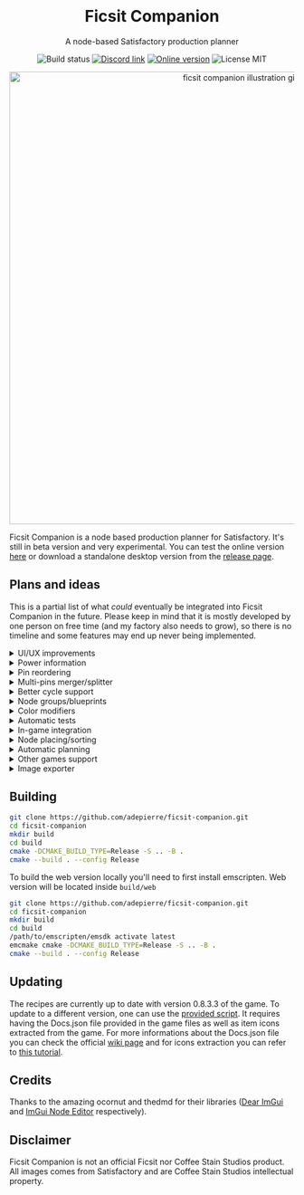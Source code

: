 <h1 align="center" style="margin-top: 0px;">Ficsit Companion</h1>

<p align="center">A node-based Satisfactory production planner</p>

<div align="center">
    <img src="https://github.com/adepierre/ficsit-companion/actions/workflows/build.yaml/badge.svg" alt="Build status">
    <a href="https://discord.gg/JntZTZehQB" target="_blank"><img src="https://badgen.net/badge/icon/Discord?icon=discord&label" alt="Discord link"></a>
    <a href="https://adepierre.github.io/ficsit-companion/" target="_blank"><img src="https://badgen.net/badge/%F0%9F%8C%90/Online%20version/blue" alt="Online version"></a>
    <img src="https://badgen.net/badge/license/MIT/orange" alt="License MIT">
</div>

<p align="center" style="margin-bottom: 0px !important;">
  <img width="800" src="https://github.com/user-attachments/assets/8ff8ac2e-513b-4cf1-b10a-b65937dc81ce" alt="ficsit companion illustration gif" align="center">
</p>

Ficsit Companion is a node based production planner for Satisfactory. It's still in beta version and very experimental. You can test the online version [here](https://adepierre.github.io/ficsit-companion/) or download a standalone desktop version from the [release page](https://github.com/adepierre/ficsit-companion/releases/latest).

## Plans and ideas

This is a partial list of what *could* eventually be integrated into Ficsit Companion in the future. Please keep in mind that it is mostly developed by one person on free time (and my factory also needs to grow), so there is no timeline and some features may end up never being implemented.

<details>
<summary>UI/UX improvements</summary>

Usually, I tend to favor functionnality before look (please don't judge my shoebox factories). As a consequence the UI and web version are currently not very pretty and lots of thing could be improved visually for a better experience.
</details>

<details>
<summary>Power information</summary>

Adding power information to the left pannel is not as simple as that. The first issue is the Particle Accelerator (and potentially other new buildings coming in future updates), that has varying power requirements based on time and recipes used. The other thing to think about is overclocking: assuming you need 2.4 Constructors, you can either build
- 1 Constructor overclocked to 240%, for a total of 12.73 MW
- 3 Constructors, one of them being underclocked to 40%, for a total of 9.19 MW
- 3 Constructors, all underclocked to 80%, for a total of 8.93 MW
- 6 Constructors, all underclocked to 40% (for example if you plan to upgrade once you get higher tier belts), for a total of 7.15 MW

In this case, it is not clear which option should be displayed in the production summary. I'd say both options 2 and 3 could be interesting to have, but would like to hear feedback about that.
</details>

<details>
<summary>Pin reordering</summary>

Inside a node, in/out pins order is irrelevant. However, being able to reorder them could be helpful to get cleaner layouts with less link crossing overall. Currently a partial solution is implemented: pins are automatically sorted based on the position of the linked node (if any).
</details>

<details>
<summary>Multi-pins merger/splitter</summary>

Currently, merger and splitter nodes are limited to two in/out pins only, forcing to chain them. Having a button or an option to add (remove?) pins would simplify some graphs. I'm not sure yet what would be a "good" UX for that. It also requires to rethink a bit the propagation algorithm as it currently assumes there are always only two in/out pins.
</details>

<details>
<summary>Better cycle support</summary>

Currently production cycles (such as recycled plastic/rubber) are still quite buggy and sometimes require users to manually update rates to balance things out. I am not sure there is a "perfect" solution here, but improving support for circular productions would definitely be a good thing.
</details>

<details>
<summary>Node groups/blueprints</summary>

Creating large production chains can pretty quickly lead to cluttered environment. It could be useful to have the ability to create "custom" nodes (for example by collapsing a set of existing nodes) with different inputs and outputs. Saving/reusing these nodes as "blueprints" could also be handy. Issues may arise to properly keep in sync inputs and outputs of such nodes though.
</details>

<details>
<summary>Color modifiers</summary>

Adding the ability to change colors for links/nodes would definitely help having better organized graphs.
</details>

<details>
<summary>Automatic tests</summary>

This is more a developper thing, but adding automatic tests using the [ImGui Test Engine](https://github.com/ocornut/imgui_test_engine) would be very helpful to speed up development and debugging, avoid regressions etc...
</details>

<details>
<summary>In-game integration</summary>

I don't know much about Satisfactory mods, but as this is a C++ project using ImGui, I think it may be possible to have it integrated directly in game as a mod/part of a mod. At the moment this is just an idea though, and it would probably require a lot of tweaking to have it working.
</details>

<details>
<summary>Node placing/sorting</summary>

Having a button to automatically sort/place all the nodes on screen to minimize link crossing would be very useful. Not sure how to implement it properly yet though.
</details>

<details>
<summary>Automatic planning</summary>

I'm not a fan of fully automatic tools that can generate full optimized production chains, as I think they take away part of the fun of the planning phase. That being said, it could still be useful to add an option to expand a pin with a full production chain. Development-wise, it may be quite hard to implement from scratch, but using a tool like lpsolve could be fairly easy, assuming it's possible to translate Satisfactory constraints into the chosen solver language.
</details>

<details>
<summary>Other games support</summary>

The main concept of node editor production planner is not specific to Satisfactory and could be extended to other similar games (Factorio, Dyson Sphere Program...). The only requirement would be the possibility to generate a similar recipes json file (and potentially have images for the items).
</details>

<details>
<summary>Image exporter</summary>

Currently, if you want to visualize a previously generated production chain, you need to reopen it inside Ficsit Companion. It means each node takes a lot of space with all the pins. It would be helpful to have an option to export it to a more compact format, potentially an image, where you can easily see everything at a glance. This could either be integrated directly in the app or as a side script reading from a saved file.
</details>


## Building

```bash
git clone https://github.com/adepierre/ficsit-companion.git
cd ficsit-companion
mkdir build
cd build
cmake -DCMAKE_BUILD_TYPE=Release -S .. -B .
cmake --build . --config Release
```

To build the web version locally you'll need to first install emscripten. Web version will be located inside ``build/web``
```bash
git clone https://github.com/adepierre/ficsit-companion.git
cd ficsit-companion
mkdir build
cd build
/path/to/emscripten/emsdk activate latest
emcmake cmake -DCMAKE_BUILD_TYPE=Release -S .. -B .
cmake --build . --config Release
```

## Updating

The recipes are currently up to date with version 0.8.3.3 of the game. To update to a different version, one can use the [provided script](scripts/data_extractor.py). It requires having the Docs.json file provided in the game files as well as item icons extracted from the game. For more informations about the Docs.json file you can check the official [wiki page](https://satisfactory.wiki.gg/wiki/Community_resources) and for icons extraction you can refer to [this tutorial](https://docs.ficsit.app/satisfactory-modding/latest/Development/ExtractGameFiles.html).

## Credits

Thanks to the amazing ocornut and thedmd for their libraries ([Dear ImGui](https://github.com/ocornut/imgui/) and [ImGui Node Editor](https://github.com/thedmd/imgui-node-editor) respectively).

## Disclaimer

Ficsit Companion is not an official Ficsit nor Coffee Stain Studios product. All images comes from Satisfactory and are Coffee Stain Studios intellectual property.
